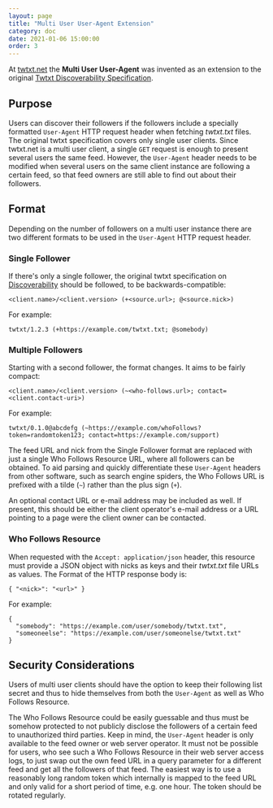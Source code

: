 ```yaml
---
layout: page
title: "Multi User User-Agent Extension"
category: doc
date: 2021-01-06 15:00:00
order: 3
---
```


At [twtxt.net](https://twtxt.net/) the **Multi User User-Agent** was invented
as an extension to the original [Twtxt Discoverability
Specification](https://twtxt.readthedocs.io/en/latest/user/discoverability.html).

## Purpose

Users can discover their followers if the followers include a specially
formatted `User-Agent` HTTP request header when fetching *twtxt.txt* files. The
original twtxt specification covers only single user clients. Since twtxt.net
is a multi user client, a single `GET` request is enough to present several
users the same feed. However, the `User-Agent` header needs to be modified when
several users on the same client instance are following a certain feed, so that
feed owners are still able to find out about their followers.

## Format

Depending on the number of followers on a multi user instance there are two
different formats to be used in the `User-Agent` HTTP request header.

### Single Follower

If there's only a single follower, the original twtxt specification on
[Discoverability](https://twtxt.readthedocs.io/en/latest/user/discoverability.html)
should be followed, to be backwards-compatible:

```
<client.name>/<client.version> (+<source.url>; @<source.nick>)
```

For example:

```
twtxt/1.2.3 (+https://example.com/twtxt.txt; @somebody)
```

### Multiple Followers

Starting with a second follower, the format changes. It aims to be fairly
compact:

```
<client.name>/<client.version> (~<who-follows.url>; contact=<client.contact-uri>)
```

For example:

```
twtxt/0.1.0@abcdefg (~https://example.com/whoFollows?token=randomtoken123; contact=https://example.com/support)
```

The feed URL and nick from the Single Follower format are replaced with just a
single Who Follows Resource URL, where all followers can be obtained. To aid
parsing and quickly differentiate these `User-Agent` headers from other
software, such as search engine spiders, the Who Follows URL is prefixed with a
tilde (`~`) rather than the plus sign (`+`).

An optional contact URL or e-mail address may be included as well. If present,
this should be either the client operator's e-mail address or a URL pointing to
a page were the client owner can be contacted.

### Who Follows Resource

When requested with the `Accept: application/json` header, this resource must
provide a JSON object with nicks as keys and their *twtxt.txt* file URLs as
values. The Format of the HTTP response body is:

```
{ "<nick>": "<url>" }
```

For example:

```
{
  "somebody": "https://example.com/user/somebody/twtxt.txt",
  "someoneelse": "https://example.com/user/someonelse/twtxt.txt"
}
```

## Security Considerations

Users of multi user clients should have the option to keep their following list
secret and thus to hide themselves from both the `User-Agent` as well as Who
Follows Resource.

The Who Follows Resource could be easily guessable and thus must be somehow
protected to not publicly disclose the followers of a certain feed to
unauthorized third parties. Keep in mind, the `User-Agent` header is only
available to the feed owner or web server operator. It must not be possible for
users, who see such a Who Follows Resource in their web server access logs, to
just swap out the own feed URL in a query parameter for a different feed and
get all the followers of that feed. The easiest way is to use a reasonably long
random token which internally is mapped to the feed URL and only valid for a
short period of time, e.g. one hour. The token should be rotated regularly.

